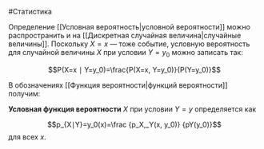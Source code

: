 #Статистика 

Определение [[Условная вероятность|условной вероятности]] можно распространить и на [[Дискретная случайная величина|случайные величины]]. Поскольку ${X=x}$ — тоже событие, условную вероятность для случайной величины $X$ при условии ${Y=y_0​}$ можно записать так:

$$P(X=x ∣ Y=y_0​)=\frac{P(X=x, Y=y_0​)​}{P(Y=y_0​)}$$

В обозначениях [[Функция вероятности|функций вероятности]] получим:

**Условная функция вероятности** $X$ при условии $Y=y$ определяется как

$$p_{X∣Y}=y_0​​(x)=\frac {p_X,_Y​(x, y_0​)} {pY​(y_0​)}$$
для всех $x$.